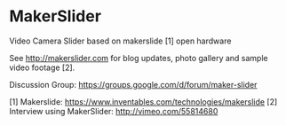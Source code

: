 MakerSlider
===========

Video Camera Slider based on makerslide [1] open hardware

See http://makerslider.com for blog updates, photo gallery and sample video footage [2].

Discussion Group: https://groups.google.com/d/forum/maker-slider



[1] Makerslide: https://www.inventables.com/technologies/makerslide
[2] Interview using MakerSlider: http://vimeo.com/55814680